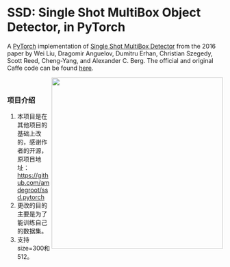 # SSD: Single Shot MultiBox Object Detector, in PyTorch
A [PyTorch](http://pytorch.org/) implementation of [Single Shot MultiBox Detector](http://arxiv.org/abs/1512.02325) from the 2016 paper by Wei Liu, Dragomir Anguelov, Dumitru Erhan, Christian Szegedy, Scott Reed, Cheng-Yang, and Alexander C. Berg.  The official and original Caffe code can be found [here](https://github.com/weiliu89/caffe/tree/ssd).


<img align="right" src= "https://github.com/amdegroot/ssd.pytorch/blob/master/doc/ssd.png" height = 400/>


&nbsp;
&nbsp;
&nbsp;
&nbsp;

### 项目介绍
1. 本项目是在其他项目的基础上改的，感谢作者的开源，原项目地址：https://github.com/amdegroot/ssd.pytorch
2. 更改的目的主要是为了能训练自己的数据集。
3. 支持size=300和512。